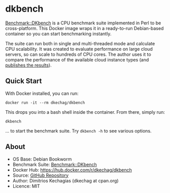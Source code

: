 # dkbench

[Benchmark::DKbench](https://metacpan.org/pod/Benchmark::DKbench) is a CPU benchmark suite implemented in Perl to be cross-platform. This Docker image wraps it in a ready-to-run Debian-based container so you can start benchmarking instantly.

The suite can run both in single and multi-threaded mode and calculate CPU scalability. It was created to evaluate performance on large cloud servers, so can scale to hundreds of CPU cores. The author uses it to compare the performance of the available cloud instance types (and [publishes the results](https://dev.to/dkechag/cloud-provider-comparison-2024-vm-performance-price-3h4l)).

## Quick Start

With Docker installed, you can run:

```
docker run -it --rm dkechag/dkbench
```

This drops you into a bash shell inside the container. From there, simply run:

```
dkbench
```

... to start the benchmark suite. Try `dkbench -h` to see various options.


## About

- OS Base: Debian Bookworm
- Benchmark Suite: [Benchmark::DKbench](https://metacpan.org/pod/Benchmark::DKbench)
- Docker Hub: https://hub.docker.com/r/dkechag/dkbench
- Source: [GitHub Repository](https://github.com/dkechag/dkbench-docker)
- Author: Dimitrios Kechagias (dkechag at cpan.org)
- Licence: MIT
